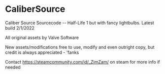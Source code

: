 # CaliberSource
Caliber Source Sourcecode -- Half-Life 1 but with fancy lightbulbs.
Latest build 2/1/2022

All original assets by Valve Software

New assets/modifications free to use, modify and even outright copy, but credit is always appreciated - 'fanks

Contact https://steamcommunity.com/id/_ZimZam/ on steam for more info if needed
